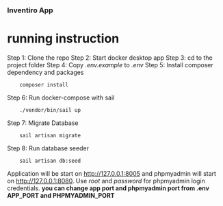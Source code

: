 ### Inventiro App

# running instruction 

Step 1: Clone the repo
Step 2: Start docker desktop app
Step 3: cd to the project folder 
Step 4: Copy _.env.example_ to _.env_
Step 5: Install composer dependency and packages
```shell
    composer install
```
Step 6: Run docker-compose with sail

```shell
    ./vendor/bin/sail up
```

Step 7: Migrate Database

```shell
    sail artisan migrate
```

Step 8: Run database seeder 

```shell
    sail artisan db:seed
```

Application will be start on http://127.0.0.1:8005 and phpmyadmin will start on http://127.0.0.1:8080.
Use _root_ and _password_ for phpmyadmin login credentials.
__you can change app port and phpmyadmin port from .env APP_PORT and PHPMYADMIN_PORT__
